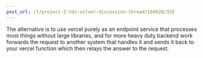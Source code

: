 ```yaml
---
post_url: /t/project-2-tds-solver-discussion-thread/169029/335
---
```

The alternative is to use vercel purely as an endpoint service that processes most things without large libraries, and for more heavy duty backend work forwards the request to another system that handles it and sends it back to your vercel function which then relays the answer to the request.